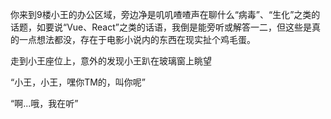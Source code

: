 你来到9楼小王的办公区域，旁边净是叽叽喳喳声在聊什么“病毒”、“生化”之类的话题，如要说“Vue、React”之类的话语，我倒是能旁听或解答一二，但这些是真的一点想法都没，存在于电影小说内的东西在现实扯个鸡毛蛋。

走到小王座位上，意外的发现小王趴在玻璃窗上眺望

“小王，小王，嘿你TM的，叫你呢”

“啊...哦，我在听”

